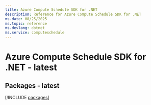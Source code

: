 ```yaml
---
title: Azure Compute Schedule SDK for .NET
description: Reference for Azure Compute Schedule SDK for .NET
ms.date: 08/25/2025
ms.topic: reference
ms.devlang: dotnet
ms.service: computeschedule
---
```

# Azure Compute Schedule SDK for .NET - latest
## Packages - latest
[!INCLUDE [packages](compute-schedule-index.md)]